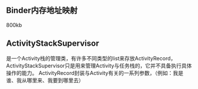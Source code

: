 
## Binder内存地址映射

800kb

## ActivityStackSupervisor
是一个Activity栈的管理类，有许多不同类型的list来存放ActivityRecord，ActivityStackSupervisor只是用来管理Activity与任务栈的，它并不具备执行具体操作的能力。
ActivityRecord封装与Activity有关的一系列参数，（例如：我是谁、我从哪里来、我要到哪里去）
